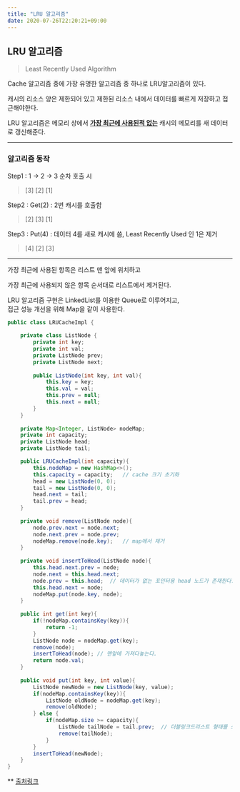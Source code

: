 ```yaml
---
title: "LRU 알고리즘"
date: 2020-07-26T22:20:21+09:00
---
```


## LRU 알고리즘

> Least Recently Used Algorithm

Cache 알고리즘 중에 가장 유명한 알고리즘 중 하나로 LRU알고리즘이 있다.

캐시의 리소스 양은 제한되어 있고 제한된 리소스 내에서 데이터를 빠르게 저장하고 접근해야한다.



LRU 알고리즘은 메모리 상에서 **<u>가장 최근에 사용된적 없는</u>** 캐시의 메모리를 새 데이터로 갱신해준다.

  
   --- 

### 알고리즘 동작

Step1 : 1 -> 2 -> 3 순차 호출 시

> [3] [2] [1]

Step2 : Get(2) : 2번 캐시를 호출함

> [2] [3] [1]

Step3 : Put(4) : 데이터 4를 새로 캐시에 씀, Least Recently Used 인 1은 제거

> [4] [2] [3] 

  
---  

가장 최근에 사용된 항목은 리스트 맨 앞에 위치하고

가장 최근에 사용되지 않은 항목 순서대로 리스트에서 제거된다.

LRU 알고리즘 구현은 LinkedList를 이용한 Queue로 이루어지고,  
 접근 성능 개선을 위해 Map을 같이 사용한다.

```Java
public class LRUCacheImpl {
	
	private class ListNode {
		private int key;
		private int val;
		private ListNode prev;
		private ListNode next;
		
		public ListNode(int key, int val){
			this.key = key;
			this.val = val;
			this.prev = null;
			this.next = null;
		}
	}
	
	private Map<Integer, ListNode> nodeMap;
	private int capacity;
	private ListNode head;
	private ListNode tail;

	public LRUCacheImpl(int capacity){
		this.nodeMap = new HashMap<>();
		this.capacity = capacity;	// cache 크기 초기화
		head = new ListNode(0, 0);
		tail = new ListNode(0, 0);
		head.next = tail;
		tail.prev = head;
	}
	
	private void remove(ListNode node){
		node.prev.next = node.next;
		node.next.prev = node.prev;
		nodeMap.remove(node.key);	// map에서 제거
	}
	
	private void insertToHead(ListNode node){
		this.head.next.prev = node;
		node.next = this.head.next;
		node.prev = this.head;	// 데이터가 없는 포인터용 head 노드가 존재한다.
		this.head.next = node;
		nodeMap.put(node.key, node);
	}
	
	public int get(int key){
		if(!nodeMap.containsKey(key)){
			return -1;
		}
		ListNode node = nodeMap.get(key);
		remove(node);
		insertToHead(node);	// 맨앞에 가져다놓는다.
		return node.val;
	}
	
	public void put(int key, int value){
		ListNode newNode = new ListNode(key, value);
		if(nodeMap.containsKey(key)){
			ListNode oldNode = nodeMap.get(key);
			remove(oldNode);
		} else {
			if(nodeMap.size >= capacity){
				ListNode tailNode = tail.prev;	// 더블링크드리스트 형태를 쓰는 이유
				remove(tailNode);
			}
		}
		insertToHead(newNode);
	}
}


```

** [출처링크](https://jins-dev.tistory.com/entry/LRU-Cache-Algorithm-%EC%A0%95%EB%A6%AC)